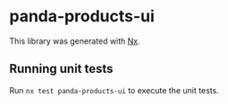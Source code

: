 # panda-products-ui

This library was generated with [Nx](https://nx.dev).

## Running unit tests

Run `nx test panda-products-ui` to execute the unit tests.

